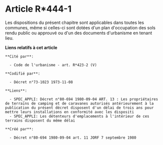# Article R*444-1

Les dispositions du présent chapitre sont applicables dans toutes les communes, même si celles-ci sont dotées d'un plan
d'occupation des sols rendu public ou approuvé ou d'un des documents d'urbanisme en tenant lieu.

**Liens relatifs à cet article**

	**Cité par**:

	  - Code de l'urbanisme - art. R*423-2 (V)

	**Codifié par**:

	  - Décret n°73-1023 1973-11-08

	**Liens**:

	  - SPEC_APPLI: Décret n°80-694 1980-09-04 ART. 13 : Les propriétaires de terrains de camping et de caravanes autorisés antérieurement à la publication du présent décret disposent d'un délai de trois ans pour mettre leurs installations en conformité avec les dispositi
	  - SPEC_APPLI: Les détenteurs d'emplacements à l'intérieur de ces terrains disposent du même délai

	**Créé par**:

	  - Décret n°80-694 1980-09-04 art. 11 JORF 7 septembre 1980
